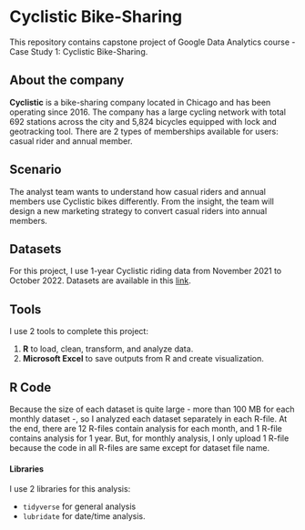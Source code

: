 # Cyclistic Bike-Sharing
This repository contains capstone project of Google Data Analytics course - Case Study 1: Cyclistic Bike-Sharing.

## About the company
**Cyclistic** is a bike-sharing company located in Chicago and has been operating since 2016. The company has a large cycling network with total 692 stations across the city and 5,824 bicycles equipped with lock and geotracking tool. There are 2 types of memberships available for users: casual rider and annual member.

## Scenario
The analyst team wants to understand how casual riders and annual members use Cyclistic bikes differently. From the insight, the team will design a new marketing strategy to convert casual riders into annual members.

## Datasets
For this project, I use 1-year Cyclistic riding data from November 2021 to October 2022. Datasets are available in this [link](https://divvy-tripdata.s3.amazonaws.com/index.html).

## Tools
I use 2 tools to complete this project:
1. **R** to load, clean, transform, and analyze data.
2. **Microsoft Excel** to save outputs from R and create visualization.

## R Code
Because the size of each dataset is quite large - more than 100 MB for each monthly dataset -, so I analyzed each dataset separately in each R-file. At the end, there are 12 R-files contain analysis for each month, and 1 R-file contains analysis for 1 year. But, for monthly analysis, I only upload 1 R-file because the code in all R-files are same except for dataset file name.

#### Libraries
I use 2 libraries for this analysis:
* `tidyverse` for general analysis
* `lubridate` for date/time analysis.
